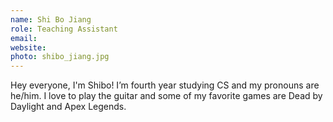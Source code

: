 ```yaml
---
name: Shi Bo Jiang
role: Teaching Assistant
email:
website:
photo: shibo_jiang.jpg
---
```


Hey everyone, I'm Shibo! I’m fourth year studying CS and my pronouns are he/him. I love to play the guitar and some of my favorite games are Dead by Daylight and Apex Legends. 

